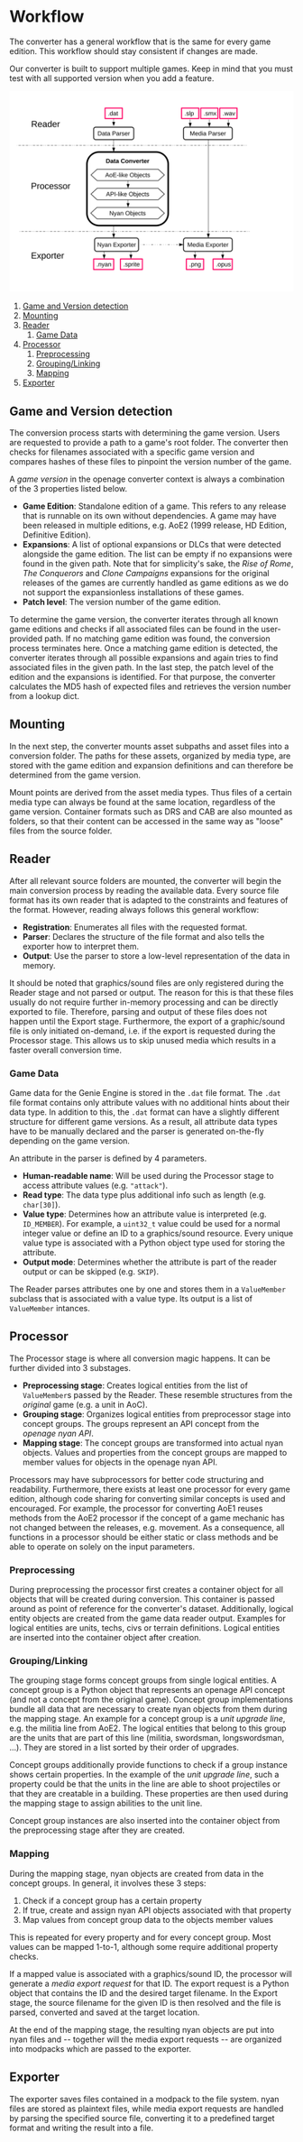 # Workflow

The converter has a general workflow that is the same for every game edition.
This workflow should stay consistent if changes are made.

Our converter is built to support multiple games. Keep in mind that you
must test with all supported version when you add a feature.

![workflow structogram](images/workflow.svg)

1. [Game and Version detection](#game-and-version-detection)
2. [Mounting](#mounting)
3. [Reader](#reader)
   1. [Game Data](#game-data)
4. [Processor](#processor)
   1. [Preprocessing](#preprocessing)
   2. [Grouping/Linking](#groupinglinking)
   3. [Mapping](#mapping)
5. [Exporter](#exporter)


## Game and Version detection

The conversion process starts with determining the game version. Users
are requested to provide a path to a game's root folder. The converter
then checks for filenames associated with a specific game version
and compares hashes of these files to pinpoint the version number of
the game.

A *game version* in the openage converter context is always a combination
of the 3 properties listed below.

- **Game Edition**: Standalone edition of a game. This refers to any release that
is runnable on its own without dependencies. A game may have been released in multiple
editions, e.g. AoE2 (1999 release, HD Edition, Definitive Edition).
- **Expansions**: A list of optional expansions or DLCs that were detected alongside
the game edition. The list can be empty if no expansions were found in the given path.
Note that for simplicity's sake, the *Rise of Rome*, *The Conquerors* and *Clone Campaigns*
expansions for the original releases of the games are currently handled as game editions
as we do not support the expansionless installations of these games.
- **Patch level**: The version number of the game edition.

To determine the game version, the converter iterates through all known game
editions and checks if all associated files can be found in the user-provided
path. If no matching game edition was found, the conversion process terminates
here. Once a matching game edition is detected, the converter iterates
through all possible expansions and again tries to find associated files
in the given path. In the last step, the patch level of the edition and the
expansions is identified. For that purpose, the converter calculates
the MD5 hash of expected files and retrieves the version number from a lookup
dict.

## Mounting

In the next step, the converter mounts asset subpaths and asset files into
a conversion folder. The paths for these assets, organized by media type,
are stored with the game edition and expansion definitions and can therefore
be determined from the game version.

Mount points are derived from the asset media types. Thus files of a certain media
type can always be found at the same location, regardless of the game version.
Container formats such as DRS and CAB are also mounted as folders, so that their
content can be accessed in the same way as "loose" files from the source folder.

## Reader

After all relevant source folders are mounted, the converter will begin the main
conversion process by reading the available data. Every source file format has
its own reader that is adapted to the constraints and features of the format.
However, reading always follows this general workflow:

* **Registration**: Enumerates all files with the requested format.
* **Parser**: Declares the structure of the file format and also tells the exporter
how to interpret them.
* **Output**: Use the parser to store a low-level representation of the data in
memory.

It should be noted that graphics/sound files are only registered during the Reader
stage and not parsed or output. The reason for this is that these files usually
do not require further in-memory processing and can be directly exported to
file. Therefore, parsing and output of these files does not happen until the
Export stage. Furthermore, the export of a graphic/sound file is only initiated
on-demand, i.e. if the export is requested during the Processor stage. This
allows us to skip unused media which results in a faster overall conversion time.

### Game Data

Game data for the Genie Engine is stored in the `.dat` file format. The `.dat` file
format contains only attribute values with no additional hints about their data type.
In addition to this, the `.dat` format can have a slightly different structure for
different game versions. As a result, all attribute data types have to be manually
declared and the parser is generated on-the-fly depending on the game version.

An attribute in the parser is defined by 4 parameters.

* **Human-readable name**: Will be used during the Processor stage to access
attribute values (e.g. `"attack"`).
* **Read type**: The data type plus additional info such as length (e.g. `char[30]`).
* **Value type**: Determines how an attribute value is interpreted (e.g. `ID_MEMBER`).
For example, a `uint32_t` value could be used for a normal integer value or define
an ID to a graphics/sound resource. Every unique value type is associated with
a Python object type used for storing the attribute.
* **Output mode**: Determines whether the attribute is part of the reader output
or can be skipped (e.g. `SKIP`).

The Reader parses attributes one by one and stores them in a `ValueMember` subclass
that is associated with a value type. Its output is a list of `ValueMember` intances.

## Processor

The Processor stage is where all conversion magic happens. It can be further divided
into 3 substages.

- **Preprocessing stage**: Creates logical entities from the list of `ValueMember`s passed by
the Reader. These resemble structures from the *original* game (e.g. a unit in AoC).
- **Grouping stage**: Organizes logical entities from preprocessor stage into concept
groups. The groups represent an API concept from the *openage nyan API*.
- **Mapping stage**: The concept groups are transformed into actual nyan objects. Values
and properties from the concept groups are mapped to member values for objects in the
openage nyan API.

Processors may have subprocessors for better code structuring and readability. Furthermore,
there exists at least one processor for every game edition, although code sharing for
converting similar concepts is used and encouraged. For example, the processor for
converting AoE1 reuses methods from the AoE2 processor if the concept of a game mechanic
has not changed between the releases, e.g. movement. As a consequence, all functions
in a processor should be either static or class methods and be able to operate on
solely on the input parameters.

### Preprocessing

During preprocessing the processor first creates a container object for all objects that will
be created during conversion. This container is passed around as point of reference
for the converter's dataset. Additionally, logical entity objects are created from
the game data reader output. Examples for logical entities are units, techs, civs or
terrain definitions. Logical entities are inserted into the container object after
creation.

### Grouping/Linking

The grouping stage forms concept groups from single logical entities. A concept group
is a Python object that represents an openage API concept (and not a concept from the
original game). Concept group implementations bundle all data that are necessary
to create nyan objects from them during the mapping stage. An example for a concept
group is a *unit upgrade line*, e.g. the militia line from AoE2. The logical entities that
belong to this group are the units that are part of this line (militia, swordsman,
longswordsman, ...). They are stored in a list sorted by their order of upgrades.

Concept groups additionally provide functions to check if a group instance shows
certain properties. In the example of the *unit upgrade line*, such a property
could be that the units in the line are able to shoot projectiles or
that they are creatable in a building. These properties are then used during
the mapping stage to assign abilities to the unit line.

Concept group instances are also inserted into the container object from the
preprocessing stage after they are created.

### Mapping

During the mapping stage, nyan objects are created from data in the concept groups.
In general, it involves these 3 steps:

1. Check if a concept group has a certain property
2. If true, create and assign nyan API objects associated with that property
3. Map values from concept group data to the objects member values

This is repeated for every property and for every concept group. Most values
can be mapped 1-to-1, although some require additional property checks.

If a mapped value is associated with a graphics/sound ID, the processor will
generate a *media export request* for that ID. The export request is a Python object
that contains the ID and the desired target filename. In the Export stage, the
source filename for the given ID is then resolved and the file is parsed, converted
and saved at the target location.

At the end of the mapping stage, the resulting nyan objects are put into nyan files
and -- together will the media export requests -- are organized into modpacks which
are passed to the exporter.

## Exporter

The exporter saves files contained in a modpack to the file system. nyan files
are stored as plaintext files, while media export requests are handled by parsing
the specified source file, converting it to a predefined target format and
writing the result into a file.
